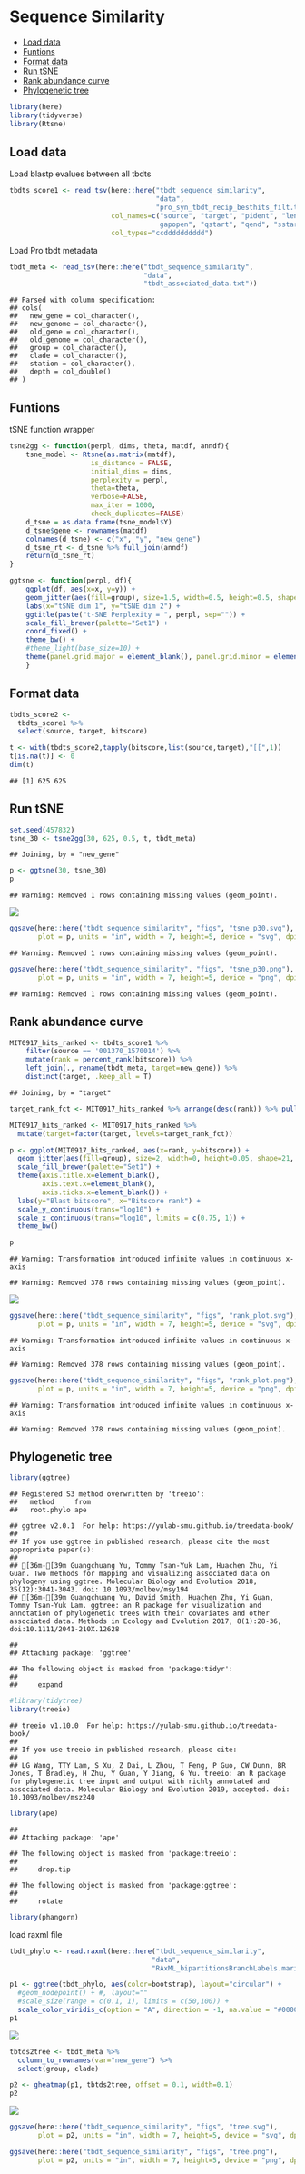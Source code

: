 Sequence Similarity
================

  - [Load data](#load-data)
  - [Funtions](#funtions)
  - [Format data](#format-data)
  - [Run tSNE](#run-tsne)
  - [Rank abundance curve](#rank-abundance-curve)
  - [Phylogenetic tree](#phylogenetic-tree)

``` r
library(here)
library(tidyverse)
library(Rtsne)
```

## Load data

Load blastp evalues between all tbdts

``` r
tbdts_score1 <- read_tsv(here::here("tbdt_sequence_similarity", 
                                    "data", 
                                    "pro_syn_tbdt_recip_besthits_filt.tab"),
                         col_names=c("source", "target", "pident", "length", "mismatch", "
                                     gapopen", "qstart", "qend", "sstart", "send", "evalue", "bitscore"),
                         col_types="ccdddddddddd")
```

Load Pro tbdt metadata

``` r
tbdt_meta <- read_tsv(here::here("tbdt_sequence_similarity", 
                                 "data",
                                 "tbdt_associated_data.txt"))
```

    ## Parsed with column specification:
    ## cols(
    ##   new_gene = col_character(),
    ##   new_genome = col_character(),
    ##   old_gene = col_character(),
    ##   old_genome = col_character(),
    ##   group = col_character(),
    ##   clade = col_character(),
    ##   station = col_character(),
    ##   depth = col_double()
    ## )

## Funtions

tSNE function wrapper

``` r
tsne2gg <- function(perpl, dims, theta, matdf, anndf){
    tsne_model <- Rtsne(as.matrix(matdf), 
                    is_distance = FALSE,
                    initial_dims = dims,
                    perplexity = perpl,
                    theta=theta,
                    verbose=FALSE,
                    max_iter = 1000,
                    check_duplicates=FALSE)
    d_tsne = as.data.frame(tsne_model$Y)
    d_tsne$gene <- rownames(matdf)
    colnames(d_tsne) <- c("x", "y", "new_gene")
    d_tsne_rt <- d_tsne %>% full_join(anndf)
    return(d_tsne_rt)
}
```

``` r
ggtsne <- function(perpl, df){
    ggplot(df, aes(x=x, y=y)) + 
    geom_jitter(aes(fill=group), size=1.5, width=0.5, height=0.5, shape=21, alpha=0.85) +
    labs(x="tSNE dim 1", y="tSNE dim 2") +
    ggtitle(paste("t-SNE Perplexity = ", perpl, sep="")) +
    scale_fill_brewer(palette="Set1") +
    coord_fixed() + 
    theme_bw() +
    #theme_light(base_size=10) +
    theme(panel.grid.major = element_blank(), panel.grid.minor = element_blank(), panel.background = element_blank())
    }
```

## Format data

``` r
tbdts_score2 <- 
  tbdts_score1 %>%
  select(source, target, bitscore)
```

``` r
t <- with(tbdts_score2,tapply(bitscore,list(source,target),"[[",1)) 
t[is.na(t)] <- 0
dim(t)
```

    ## [1] 625 625

## Run tSNE

``` r
set.seed(457832)
tsne_30 <- tsne2gg(30, 625, 0.5, t, tbdt_meta)
```

    ## Joining, by = "new_gene"

``` r
p <- ggtsne(30, tsne_30)
p
```

    ## Warning: Removed 1 rows containing missing values (geom_point).

![](seq_sim_files/figure-gfm/unnamed-chunk-9-1.png)<!-- -->

``` r
ggsave(here::here("tbdt_sequence_similarity", "figs", "tsne_p30.svg"), 
       plot = p, units = "in", width = 7, height=5, device = "svg", dpi=300)
```

    ## Warning: Removed 1 rows containing missing values (geom_point).

``` r
ggsave(here::here("tbdt_sequence_similarity", "figs", "tsne_p30.png"), 
       plot = p, units = "in", width = 7, height=5, device = "png", dpi=300)
```

    ## Warning: Removed 1 rows containing missing values (geom_point).

## Rank abundance curve

``` r
MIT0917_hits_ranked <- tbdts_score1 %>% 
    filter(source == '001370_1570014') %>%
    mutate(rank = percent_rank(bitscore)) %>% 
    left_join(., rename(tbdt_meta, target=new_gene)) %>%
    distinct(target, .keep_all = T)
```

    ## Joining, by = "target"

``` r
target_rank_fct <- MIT0917_hits_ranked %>% arrange(desc(rank)) %>% pull(target)

MIT0917_hits_ranked <- MIT0917_hits_ranked %>%
  mutate(target=factor(target, levels=target_rank_fct))
```

``` r
p <- ggplot(MIT0917_hits_ranked, aes(x=rank, y=bitscore)) + 
  geom_jitter(aes(fill=group), size=2, width=0, height=0.05, shape=21, alpha=0.85) +
  scale_fill_brewer(palette="Set1") +
  theme(axis.title.x=element_blank(),
        axis.text.x=element_blank(),
        axis.ticks.x=element_blank()) +
  labs(y="Blast bitscore", x="Bitscore rank") +
  scale_y_continuous(trans="log10") +
  scale_x_continuous(trans="log10", limits = c(0.75, 1)) +
  theme_bw()

p
```

    ## Warning: Transformation introduced infinite values in continuous x-axis

    ## Warning: Removed 378 rows containing missing values (geom_point).

![](seq_sim_files/figure-gfm/unnamed-chunk-11-1.png)<!-- -->

``` r
ggsave(here::here("tbdt_sequence_similarity", "figs", "rank_plot.svg"), 
       plot = p, units = "in", width = 7, height=5, device = "svg", dpi=300)
```

    ## Warning: Transformation introduced infinite values in continuous x-axis
    
    ## Warning: Removed 378 rows containing missing values (geom_point).

``` r
ggsave(here::here("tbdt_sequence_similarity", "figs", "rank_plot.png"), 
       plot = p, units = "in", width = 7, height=5, device = "png", dpi=300)
```

    ## Warning: Transformation introduced infinite values in continuous x-axis
    
    ## Warning: Removed 378 rows containing missing values (geom_point).

## Phylogenetic tree

``` r
library(ggtree)
```

    ## Registered S3 method overwritten by 'treeio':
    ##   method     from
    ##   root.phylo ape

    ## ggtree v2.0.1  For help: https://yulab-smu.github.io/treedata-book/
    ## 
    ## If you use ggtree in published research, please cite the most appropriate paper(s):
    ## 
    ## [36m-[39m Guangchuang Yu, Tommy Tsan-Yuk Lam, Huachen Zhu, Yi Guan. Two methods for mapping and visualizing associated data on phylogeny using ggtree. Molecular Biology and Evolution 2018, 35(12):3041-3043. doi: 10.1093/molbev/msy194
    ## [36m-[39m Guangchuang Yu, David Smith, Huachen Zhu, Yi Guan, Tommy Tsan-Yuk Lam. ggtree: an R package for visualization and annotation of phylogenetic trees with their covariates and other associated data. Methods in Ecology and Evolution 2017, 8(1):28-36, doi:10.1111/2041-210X.12628

    ## 
    ## Attaching package: 'ggtree'

    ## The following object is masked from 'package:tidyr':
    ## 
    ##     expand

``` r
#library(tidytree)
library(treeio)
```

    ## treeio v1.10.0  For help: https://yulab-smu.github.io/treedata-book/
    ## 
    ## If you use treeio in published research, please cite:
    ## 
    ## LG Wang, TTY Lam, S Xu, Z Dai, L Zhou, T Feng, P Guo, CW Dunn, BR Jones, T Bradley, H Zhu, Y Guan, Y Jiang, G Yu. treeio: an R package for phylogenetic tree input and output with richly annotated and associated data. Molecular Biology and Evolution 2019, accepted. doi: 10.1093/molbev/msz240

``` r
library(ape)
```

    ## 
    ## Attaching package: 'ape'

    ## The following object is masked from 'package:treeio':
    ## 
    ##     drop.tip

    ## The following object is masked from 'package:ggtree':
    ## 
    ##     rotate

``` r
library(phangorn)
```

load raxml file

``` r
tbdt_phylo <- read.raxml(here::here("tbdt_sequence_similarity", 
                                   "data",
                                   "RAxML_bipartitionsBranchLabels.marine_tbdt"))
```

``` r
p1 <- ggtree(tbdt_phylo, aes(color=bootstrap), layout="circular") +
  #geom_nodepoint() + #, layout=""
  #scale_size(range = c(0.1, 1), limits = c(50,100)) +
  scale_color_viridis_c(option = "A", direction = -1, na.value = "#000000")
p1
```

![](seq_sim_files/figure-gfm/unnamed-chunk-14-1.png)<!-- -->

``` r
tbtds2tree <- tbdt_meta %>% 
  column_to_rownames(var="new_gene") %>%
  select(group, clade)
```

``` r
p2 <- gheatmap(p1, tbtds2tree, offset = 0.1, width=0.1)
p2
```

![](seq_sim_files/figure-gfm/unnamed-chunk-16-1.png)<!-- -->

``` r
ggsave(here::here("tbdt_sequence_similarity", "figs", "tree.svg"), 
       plot = p2, units = "in", width = 7, height=5, device = "svg", dpi=300)

ggsave(here::here("tbdt_sequence_similarity", "figs", "tree.png"), 
       plot = p2, units = "in", width = 7, height=5, device = "png", dpi=300)
```
